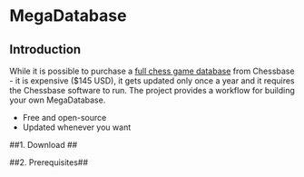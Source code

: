 # MegaDatabase

## Introduction

While it is possible to purchase a <a href='https://shop.chessbase.com/en/products/mega_database_2016'>full chess game database</a> from Chessbase - it is expensive ($145 USD), it gets updated only once a year and it requires the Chessbase software to run. The project provides a workflow for building your own MegaDatabase.

* Free and open-source
* Updated whenever you want

##1. Download ##

##2. Prerequisites##
